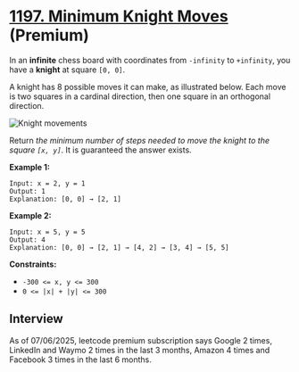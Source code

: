 # [1197. Minimum Knight Moves](https://leetcode.com/problems/minimum-knight-moves/) (**Premium**)

In an **infinite** chess board with coordinates from `-infinity` to `+infinity`, you have a **knight** at square `[0, 0]`.

A knight has 8 possible moves it can make, as illustrated below. Each move is two squares in a cardinal direction, then one square in an orthogonal direction.

![Knight movements](https://assets.leetcode.com/uploads/2018/10/12/knight.png)

Return _the minimum number of steps needed to move the knight to the square `[x, y]`_. It is guaranteed the answer exists.

**Example 1:**
```
Input: x = 2, y = 1
Output: 1
Explanation: [0, 0] → [2, 1]
```
**Example 2:**
```
Input: x = 5, y = 5
Output: 4
Explanation: [0, 0] → [2, 1] → [4, 2] → [3, 4] → [5, 5]
```

**Constraints:**
* `-300 <= x, y <= 300`
* `0 <= |x| + |y| <= 300`

## Interview
As of 07/06/2025, leetcode premium subscription says Google 2 times, LinkedIn and Waymo 2 times in the last 3 months, Amazon 4 times and Facebook 3 times in the last 6 months.
